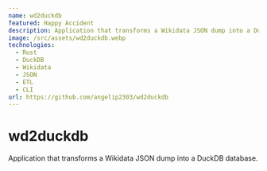 ```yaml
---
name: wd2duckdb
featured: Happy Accident
description: Application that transforms a Wikidata JSON dump into a DuckDB database.
image: /src/assets/wd2duckdb.webp
technologies:
  - Rust
  - DuckDB
  - Wikidata
  - JSON
  - ETL
  - CLI
url: https://github.com/angelip2303/wd2duckdb
---
```


# wd2duckdb

Application that transforms a Wikidata JSON dump into a DuckDB database.
